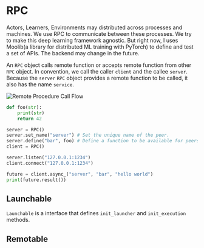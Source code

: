 # RPC

Actors, Learners, Environments may distributed across processes and machines. We use RPC to communicate between these processes. We try to make this deep learning framework agnostic. But right now, I uses Moolib(a library for distributed ML training with PyTorch) to define and test a set of APIs. The backend may change in the future.

An `RPC` object calls remote function or accepts remote function from other `RPC` object. In convention, we call the caller `client` and the callee `server`. Because the `server` `RPC` object provides a remote function to be called, it also has the name `service`.

![ Remote Procedure Call Flow](https://www.ibm.com/docs/en/ssw_aix_71/commprogramming/figures/A12C0bb01.jpg)

```python
def foo(str):
    print(str)
    return 42

server = RPC()
server.set_name("server") # Set the unique name of the peer.
server.define("bar", foo) # Define a function to be available for peers to call.
client = RPC()

server.listen("127.0.0.1:1234")
client.connect("127.0.0.1:1234")

future = client.async_("server", "bar", "hello world")
print(future.result())
```

## Launchable

`Launchable` is a interface that defines `init_launcher` and `init_execution` methods.

## Remotable

